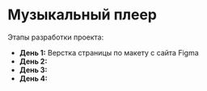 # Музыкальный плеер
Этапы разработки проекта:
* **День 1:**  Верстка страницы по макету с сайта Figma
* **День 2:**  
* **День 3:**  
* **День 4:**  